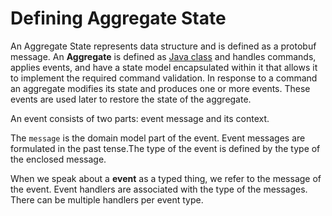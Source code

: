 # Defining Aggregate State

An Aggregate State represents data structure and is defined as a protobuf message. 
An **Aggregate** is defined as [Java class](../java/aggregate.md) and handles commands, applies events, and have a state model encapsulated within it that allows it to implement the required command validation.
In response to a command an aggregate modifies its state and produces one or more events. These events are used later to restore the state of the aggregate.

An event consists of two parts: event message and its context.

The `message` is the domain model part of the event. Event messages are formulated in the past tense.The type of the event is defined by the type of the enclosed message.

When we speak about a **event** as a typed thing, we refer to the message of the event.
Event handlers are associated with the type of the messages. There can be multiple handlers
per event type.


